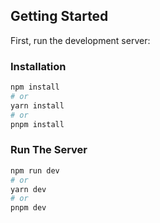 ## Getting Started

First, run the development server:

### Installation

```bash
npm install
# or
yarn install
# or
pnpm install
```

### Run The Server

```bash
npm run dev
# or
yarn dev
# or
pnpm dev
```
